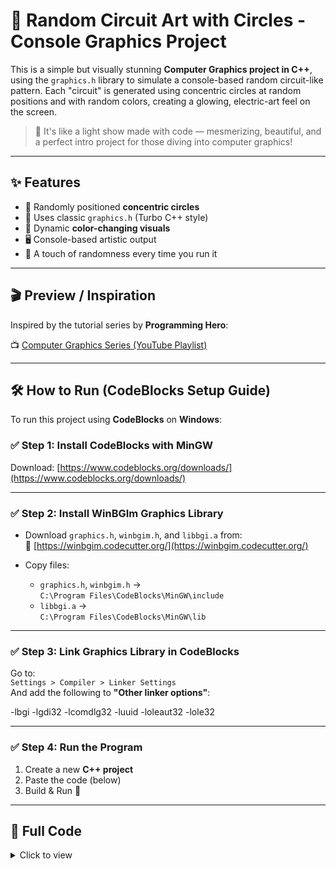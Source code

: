 # 🔆 Random Circuit Art with Circles - Console Graphics Project

This is a simple but visually stunning **Computer Graphics project in C++**, using the `graphics.h` library to simulate a console-based random circuit-like pattern. Each "circuit" is generated using concentric circles at random positions and with random colors, creating a glowing, electric-art feel on the screen.

> 🌈 It's like a light show made with code — mesmerizing, beautiful, and a perfect intro project for those diving into computer graphics!

---

## ✨ Features

- 🎯 Randomly positioned **concentric circles**
- 🎨 Uses classic `graphics.h` (Turbo C++ style)
- 🌈 Dynamic **color-changing visuals**
- 🖥️ Console-based artistic output
- 🎲 A touch of randomness every time you run it

---

## 🎬 Preview / Inspiration

Inspired by the tutorial series by **Programming Hero**:

📺 [Computer Graphics Series (YouTube Playlist)](https://www.youtube.com/watch?v=TEMhWt9WwTA&list=PLAsPrIlN9FQdotpyRWoxo7dBUyurlBUH7)

---

## 🛠️ How to Run (CodeBlocks Setup Guide)

To run this project using **CodeBlocks** on **Windows**:

### ✅ Step 1: Install CodeBlocks with MinGW  
Download: [https://www.codeblocks.org/downloads/](https://www.codeblocks.org/downloads/)

---

### ✅ Step 2: Install WinBGIm Graphics Library  

- Download `graphics.h`, `winbgim.h`, and `libbgi.a` from:  
  🔗 [https://winbgim.codecutter.org/](https://winbgim.codecutter.org/)

- Copy files:
  - `graphics.h`, `winbgim.h` →  
    `C:\Program Files\CodeBlocks\MinGW\include`
  - `libbgi.a` →  
    `C:\Program Files\CodeBlocks\MinGW\lib`

---

### ✅ Step 3: Link Graphics Library in CodeBlocks

Go to:  
`Settings > Compiler > Linker Settings`  
And add the following to **"Other linker options"**:

-lbgi -lgdi32 -lcomdlg32 -luuid -loleaut32 -lole32

---

### ✅ Step 4: Run the Program

1. Create a new **C++ project**  
2. Paste the code (below)  
3. Build & Run 🎉

---

## 📁 Full Code

<details>
<summary>Click to view</summary>

```cpp
#include<time.h>
#include<graphics.h>
#include<stdio.h>
#include<bits/stdc++.h>
#include<conio.h>
#include<windows.h>
#include<cmath>
#include<ctime>

void cir(int r, int a, int b, int clr) {
    int x = 0, y = r;
    while (x <= y) {
        putpixel(x + a, y + b, clr);
        putpixel(x + a, -y + b, clr);
        putpixel(-x + a, y + b, clr);
        putpixel(-x + a, -y + b, clr);
        putpixel(y + a, x + b, clr);
        putpixel(y + a, -x + b, clr);
        putpixel(-y + a, x + b, clr);
        putpixel(-y + a, -x + b, clr);
        y = sqrt(pow(r, 2) - pow(x, 2));
        x++;
    }
}

int main() {
    int gd = DETECT, gm;
    initgraph(&gd, &gm, "");
    int a = getmaxx();
    int b = getmaxy();
    setcolor(14);

    for (int i = 1; i < 100; i++) {
        float x = rand() % a;
        float y = rand() % b;
        for (int j = 1; j < 100; j++) {
            int clr = rand() % j;
            cir(j, x, y, clr);
        }
    }

    getch();
    closegraph();
    return 0;
}
